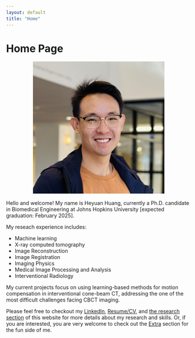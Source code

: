 ```yaml
---
layout: default
title: "Home"
---
```




# Home Page

<p align='center'>
  <img src="pictures/me.png" alt="A photo of me" title="Heyuan" style="zoom:35%;">
</p>




Hello and welcome! My name is Heyuan Huang, currently a Ph.D. candidate in Biomedical Engineering at Johns Hopkins University [expected graduation: February 2025]. 

My reseach experience includes:

* Machine learning 
* X-ray computed tomography
* Image Reconstruction
* Image Registration
* Imaging Physics
* Medical Image Processing and Analysis
* Interventional Radiology

My current projects focus on using learning-based methods for motion compensation in interventional cone-beam CT, addressing the one of the most difficult challenges facing CBCT imaging.

Please feel free to checkout my [LinkedIn](https://www.linkedin.com/in/heyuan-huang-87374b129), [Resume/CV](HeyuanHuangResume.pdf), and [the research section](research.md) of this website for more details about my research and skills. Or, if you are interested, you are very welcome to check out the [Extra](aboutMe.md) section for the fun side of me.
